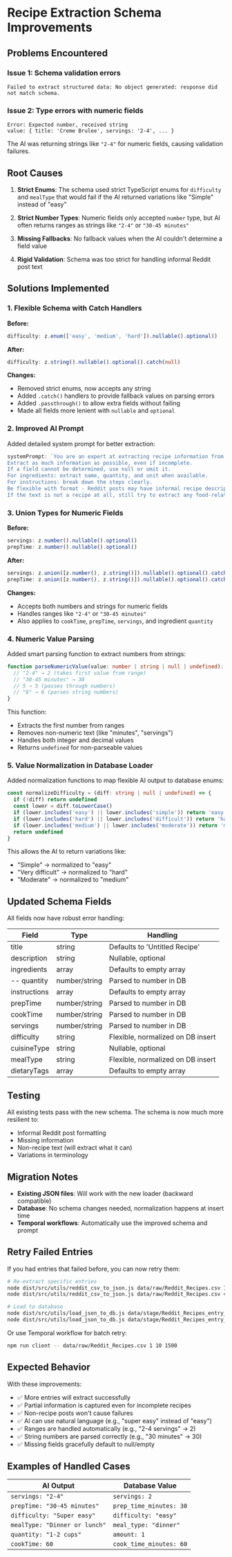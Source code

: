 # Recipe Extraction Schema Improvements

## Problems Encountered

### Issue 1: Schema validation errors
```
Failed to extract structured data: No object generated: response did not match schema.
```

### Issue 2: Type errors with numeric fields
```
Error: Expected number, received string
value: { title: 'Creme Brulee', servings: '2-4', ... }
```

The AI was returning strings like `"2-4"` for numeric fields, causing validation failures.

## Root Causes

1. **Strict Enums**: The schema used strict TypeScript enums for `difficulty` and `mealType` that would fail if the AI returned variations like "Simple" instead of "easy"

2. **Strict Number Types**: Numeric fields only accepted `number` type, but AI often returns ranges as strings like `"2-4"` or `"30-45 minutes"`

3. **Missing Fallbacks**: No fallback values when the AI couldn't determine a field value

4. **Rigid Validation**: Schema was too strict for handling informal Reddit post text

## Solutions Implemented

### 1. Flexible Schema with Catch Handlers

**Before:**
```typescript
difficulty: z.enum(['easy', 'medium', 'hard']).nullable().optional()
```

**After:**
```typescript
difficulty: z.string().nullable().optional().catch(null)
```

**Changes:**
- Removed strict enums, now accepts any string
- Added `.catch()` handlers to provide fallback values on parsing errors
- Added `.passthrough()` to allow extra fields without failing
- Made all fields more lenient with `nullable` and `optional`

### 2. Improved AI Prompt

Added detailed system prompt for better extraction:

```typescript
systemPrompt: `You are an expert at extracting recipe information from Reddit posts. 
Extract as much information as possible, even if incomplete. 
If a field cannot be determined, use null or omit it.
For ingredients: extract name, quantity, and unit when available.
For instructions: break down the steps clearly.
Be flexible with format - Reddit posts may have informal recipe descriptions.
If the text is not a recipe at all, still try to extract any food-related information.`
```

### 3. Union Types for Numeric Fields

**Before:**
```typescript
servings: z.number().nullable().optional()
prepTime: z.number().nullable().optional()
```

**After:**
```typescript
servings: z.union([z.number(), z.string()]).nullable().optional().catch(null)
prepTime: z.union([z.number(), z.string()]).nullable().optional().catch(null)
```

**Changes:**
- Accepts both numbers and strings for numeric fields
- Handles ranges like `"2-4"` or `"30-45 minutes"`
- Also applies to `cookTime`, `prepTime`, `servings`, and ingredient `quantity`

### 4. Numeric Value Parsing

Added smart parsing function to extract numbers from strings:

```typescript
function parseNumericValue(value: number | string | null | undefined): number | undefined {
  // "2-4" → 2 (takes first value from range)
  // "30-45 minutes" → 30
  // 5 → 5 (passes through numbers)
  // "6" → 6 (parses string numbers)
}
```

This function:
- Extracts the first number from ranges
- Removes non-numeric text (like "minutes", "servings")
- Handles both integer and decimal values
- Returns `undefined` for non-parseable values

### 5. Value Normalization in Database Loader

Added normalization functions to map flexible AI output to database enums:

```typescript
const normalizeDifficulty = (diff: string | null | undefined) => {
  if (!diff) return undefined
  const lower = diff.toLowerCase()
  if (lower.includes('easy') || lower.includes('simple')) return 'easy'
  if (lower.includes('hard') || lower.includes('difficult')) return 'hard'
  if (lower.includes('medium') || lower.includes('moderate')) return 'medium'
  return undefined
}
```

This allows the AI to return variations like:
- "Simple" → normalized to "easy"
- "Very difficult" → normalized to "hard"
- "Moderate" → normalized to "medium"

## Updated Schema Fields

All fields now have robust error handling:

| Field | Type | Handling |
|-------|------|----------|
| title | string | Defaults to 'Untitled Recipe' |
| description | string | Nullable, optional |
| ingredients | array | Defaults to empty array |
| -- quantity | number/string | Parsed to number in DB |
| instructions | array | Defaults to empty array |
| prepTime | number/string | Parsed to number in DB |
| cookTime | number/string | Parsed to number in DB |
| servings | number/string | Parsed to number in DB |
| difficulty | string | Flexible, normalized on DB insert |
| cuisineType | string | Nullable, optional |
| mealType | string | Flexible, normalized on DB insert |
| dietaryTags | array | Defaults to empty array |

## Testing

All existing tests pass with the new schema. The schema is now much more resilient to:
- Informal Reddit post formatting
- Missing information
- Non-recipe text (will extract what it can)
- Variations in terminology

## Migration Notes

- **Existing JSON files**: Will work with the new loader (backward compatible)
- **Database**: No schema changes needed, normalization happens at insert time
- **Temporal workflows**: Automatically use the improved schema and prompt

## Retry Failed Entries

If you had entries that failed before, you can now retry them:

```bash
# Re-extract specific entries
node dist/src/utils/reddit_csv_to_json.js data/raw/Reddit_Recipes.csv 1
node dist/src/utils/reddit_csv_to_json.js data/raw/Reddit_Recipes.csv 4

# Load to database
node dist/src/utils/load_json_to_db.js data/stage/Reddit_Recipes_entry_1.json
node dist/src/utils/load_json_to_db.js data/stage/Reddit_Recipes_entry_4.json
```

Or use Temporal workflow for batch retry:
```bash
npm run client -- data/raw/Reddit_Recipes.csv 1 10 1500
```

## Expected Behavior

With these improvements:
- ✅ More entries will extract successfully
- ✅ Partial information is captured even for incomplete recipes
- ✅ Non-recipe posts won't cause failures
- ✅ AI can use natural language (e.g., "super easy" instead of "easy")
- ✅ Ranges are handled automatically (e.g., "2-4 servings" → 2)
- ✅ String numbers are parsed correctly (e.g., "30 minutes" → 30)
- ✅ Missing fields gracefully default to null/empty

## Examples of Handled Cases

| AI Output | Database Value |
|-----------|----------------|
| `servings: "2-4"` | `servings: 2` |
| `prepTime: "30-45 minutes"` | `prep_time_minutes: 30` |
| `difficulty: "Super easy"` | `difficulty: "easy"` |
| `mealType: "Dinner or lunch"` | `meal_type: "dinner"` |
| `quantity: "1-2 cups"` | `amount: 1` |
| `cookTime: 60` | `cook_time_minutes: 60` |

